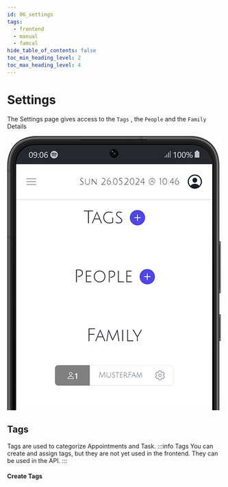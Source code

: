 ```yaml
---
id: 06_settings
tags:
  - frontend
  - manual
  - famcal
hide_table_of_contents: false
toc_min_heading_level: 2
toc_max_heading_level: 4
---
```


# Settings

The Settings page gives access to the `Tags` , the `People` and the `Family` Details

![emptysettings.png](../../../static/img/manual/01_emptysettings.png)

## Tags 
Tags are used to categorize Appointments and Task.
:::info Tags
You can create and assign tags, but they are not yet used in the frontend. They can be used in the API.
:::

#### Create Tags
